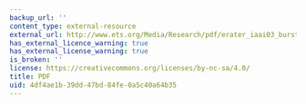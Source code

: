 ```yaml
---
backup_url: ''
content_type: external-resource
external_url: http://www.ets.org/Media/Research/pdf/erater_iaai03_burstein.pdf
has_external_licence_warning: true
has_external_license_warning: true
is_broken: ''
license: https://creativecommons.org/licenses/by-nc-sa/4.0/
title: PDF
uid: 4df4ae1b-39dd-47bd-84fe-0a5c40a64b35
---
```

